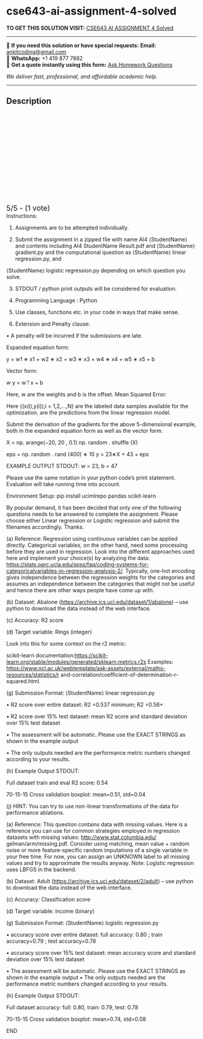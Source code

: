 # cse643-ai-assignment-4-solved
**TO GET THIS SOLUTION VISIT:** [CSE643 AI ASSIGNMENT 4 Solved](https://www.ankitcodinghub.com/product/cse643-solved/)


---

📩 **If you need this solution or have special requests:** **Email:** ankitcoding@gmail.com  
📱 **WhatsApp:** +1 419 877 7882  
📄 **Get a quote instantly using this form:** [Ask Homework Questions](https://www.ankitcodinghub.com/services/ask-homework-questions/)

*We deliver fast, professional, and affordable academic help.*

---

<h2>Description</h2>



<div class="kk-star-ratings kksr-auto kksr-align-center kksr-valign-top" data-payload="{&quot;align&quot;:&quot;center&quot;,&quot;id&quot;:&quot;127115&quot;,&quot;slug&quot;:&quot;default&quot;,&quot;valign&quot;:&quot;top&quot;,&quot;ignore&quot;:&quot;&quot;,&quot;reference&quot;:&quot;auto&quot;,&quot;class&quot;:&quot;&quot;,&quot;count&quot;:&quot;1&quot;,&quot;legendonly&quot;:&quot;&quot;,&quot;readonly&quot;:&quot;&quot;,&quot;score&quot;:&quot;5&quot;,&quot;starsonly&quot;:&quot;&quot;,&quot;best&quot;:&quot;5&quot;,&quot;gap&quot;:&quot;4&quot;,&quot;greet&quot;:&quot;Rate this product&quot;,&quot;legend&quot;:&quot;5\/5 - (1 vote)&quot;,&quot;size&quot;:&quot;24&quot;,&quot;title&quot;:&quot;CSE643  AI ASSIGNMENT 4 Solved&quot;,&quot;width&quot;:&quot;138&quot;,&quot;_legend&quot;:&quot;{score}\/{best} - ({count} {votes})&quot;,&quot;font_factor&quot;:&quot;1.25&quot;}">

<div class="kksr-stars">

<div class="kksr-stars-inactive">
            <div class="kksr-star" data-star="1" style="padding-right: 4px">


<div class="kksr-icon" style="width: 24px; height: 24px;"></div>
        </div>
            <div class="kksr-star" data-star="2" style="padding-right: 4px">


<div class="kksr-icon" style="width: 24px; height: 24px;"></div>
        </div>
            <div class="kksr-star" data-star="3" style="padding-right: 4px">


<div class="kksr-icon" style="width: 24px; height: 24px;"></div>
        </div>
            <div class="kksr-star" data-star="4" style="padding-right: 4px">


<div class="kksr-icon" style="width: 24px; height: 24px;"></div>
        </div>
            <div class="kksr-star" data-star="5" style="padding-right: 4px">


<div class="kksr-icon" style="width: 24px; height: 24px;"></div>
        </div>
    </div>

<div class="kksr-stars-active" style="width: 138px;">
            <div class="kksr-star" style="padding-right: 4px">


<div class="kksr-icon" style="width: 24px; height: 24px;"></div>
        </div>
            <div class="kksr-star" style="padding-right: 4px">


<div class="kksr-icon" style="width: 24px; height: 24px;"></div>
        </div>
            <div class="kksr-star" style="padding-right: 4px">


<div class="kksr-icon" style="width: 24px; height: 24px;"></div>
        </div>
            <div class="kksr-star" style="padding-right: 4px">


<div class="kksr-icon" style="width: 24px; height: 24px;"></div>
        </div>
            <div class="kksr-star" style="padding-right: 4px">


<div class="kksr-icon" style="width: 24px; height: 24px;"></div>
        </div>
    </div>
</div>


<div class="kksr-legend" style="font-size: 19.2px;">
            5/5 - (1 vote)    </div>
    </div>
Instructions:

1. Assignments are to be attempted individually.

2. Submit the assignment in a zipped file with name AI4 ⟨StudentName⟩ and contents including AI4 StudentName Result.pdf and ⟨StudentName⟩ gradient.py and the computational question as ⟨StudentName⟩ linear regression.py, and

⟨StudentName⟩ logistic regression.py depending on which question you solve.

3. STDOUT / python print outputs will be considered for evaluation.

5. Programming Language : Python

6. Use classes, functions etc. in your code in ways that make sense.

7. Extension and Penalty clause:

• A penalty will be incurred if the submissions are late.

Expanded equation form:

y = w1 ∗ x1 + w2 ∗ x2 + w3 ∗ x3 + w4 ∗ x4 + w5 ∗ x5 + b

Vector form:

w y = w⊤x + b

Here, w are the weights and b is the offset. Mean Squared Error:

Here {(x(i),y(i));i = 1,2,…,N} are the labeled data samples available for the optimization. are the predictions from the linear regression model.

Submit the derivation of the gradients for the above 5-dimensional example, both in the expanded equation form as well as the vector form.

X = np. arange(−20, 20 , 0.1) np. random . shuffle (X)

eps = np. random . rand (400) ∗ 10 y = 23∗X + 43 + eps

EXAMPLE OUTPUT STDOUT: w = 23, b = 47

Please use the same notation in your python code’s print statement. Evaluation will take running time into account.

Environment Setup: pip install ucimlrepo pandas scikit-learn

By popular demand, it has been decided that only one of the following questions needs to be answered to complete the assignment. Please choose either Linear regression or Logistic regression and submit the filenames accordingly. Thanks.

(a) Reference: Regression using continuous variables can be applied directly. Categorical variables, on the other hand, need some processing before they are used in regression. Look into the different approaches used here and implement your choice(s) by analyzing the data: https://stats.oarc.ucla.edu/spss/faq/coding-systems-for-categoricalvariables-in-regression-analysis-2/. Typically, one-hot encoding gives independence between the regression weights for the categories and assumes an independence between the categories that might not be useful and hence there are other ways people have come up with.

(b) Dataset: Abalone (https://archive.ics.uci.edu/dataset/1/abalone) – use python to download the data instead of the web interface.

(c) Accuracy: R2 score

(d) Target variable: Rings (integer)

Look into this for some context on the r2 metric:

scikit-learn documentation:https://scikit-learn.org/stable/modules/generated/sklearn.metrics.r2s Examples: https://www.ncl.ac.uk/webtemplate/ask-assets/external/maths-resources/statistics/r and-correlation/coefficient-of-determination-r-squared.html.

(g) Submission Format: ⟨StudentName⟩ linear regression.py

• R2 score over entire dataset: R2 =0.537 minimum; R2 =0.56+

• R2 score over 15% test dataset: mean R2 score and standard deviation over 15% test dataset

• The assessment will be automatic. Please use the EXACT STRINGS as shown in the example output

• The only outputs needed are the performance metric numbers changed according to your results.

(h) Example Output STDOUT:

Full dataset train and eval R2 score: 0.54

70-15-15 Cross validation boxplot: mean=0.51, std=0.04

(j) HINT: You can try to use non-linear transformations of the data for performance ablations.

(a) Reference: This question contains data with missing values. Here is a reference you can use for common strategies employed in regression datasets with missing values: http://www.stat.columbia.edu/ gelman/arm/missing.pdf. Consider using matching, mean value + random noise or more feature-specific random imputations of a single variable in your free time. For now, you can assign an UNKNOWN label to all missing values and try to approximate the results anyway. Note: Logistic regression uses LBFGS in the backend.

(b) Dataset: Adult (https://archive.ics.uci.edu/dataset/2/adult) – use python to download the data instead of the web interface.

(c) Accuracy: Classification score

(d) Target variable: income (binary)

(g) Submission Format: ⟨StudentName⟩ logistic regression.py

• accuracy score over entire dataset: full accuracy: 0.80 ; train accuracy=0.79 ; test accuracy=0.78

• accuracy score over 15% test dataset: mean accuracy score and standard deviation over 15% test dataset

• The assessment will be automatic. Please use the EXACT STRINGS as shown in the example output • The only outputs needed are the performance metric numbers changed according to your results.

(h) Example Output STDOUT:

Full dataset accuracy: full: 0.80, train: 0.79, test: 0.78

70-15-15 Cross validation boxplot: mean=0.74, std=0.08

END
